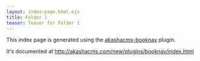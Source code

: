 ```yaml
---
layout: index-page.html.ejs
title: Folder 1
teaser: Teaser for Folder 1
---
```


This index page is generated using the [akashacms-booknav](https://www.npmjs.com/packages/akashacms-booknav) plugin.

It's documented at http://akashacms.com/new/plugins/booknav/index.html


<book-next-prev book-root="/folder/index.html"></book-next-prev>

